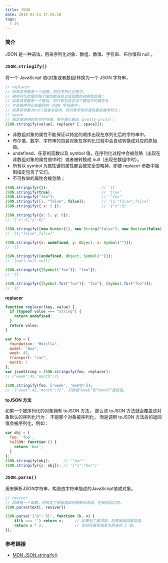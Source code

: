 ```yaml
---
title: JSON
date: 2018-01-11 17:55:10
tags:
  - JS
---
```


### 简介

JSON 是一种语法，用来序列化对象、数组、数值、字符串、布尔值和 null 。

### `JSON.stringify()`

将一个 JavaScript 值(对象或者数组)转换为一个 JSON 字符串，

```js
// replacer
// 如果该参数是一个函数，则在序列化过程中，
// 被序列化的值的每个属性都会经过该函数的转换和处理；
// 如果该参数是一个数组，则只有包含在这个数组中的属性名
// 才会被序列化到最终的 JSON 字符串中；
// 如果该参数为null或者未提供，则对象所有的属性都会被序列化；
// space
// 指定缩进用的空白字符串，用于美化输出（pretty-print）；
JSON.stringify(value[, replacer [, space]]);
```

- 非数组对象的属性不能保证以特定的顺序出现在序列化后的字符串中。
- 布尔值、数字、字符串的包装对象在序列化过程中会自动转换成对应的原始值。
- undefined、任意的函数以及 symbol 值，在序列化过程中会被忽略（出现在非数组对象的属性值中时）或者被转换成 null（出现在数组中时）。
- 所有以 symbol 为属性键的属性都会被完全忽略掉，即便 replacer 参数中强制指定包含了它们。
- 不可枚举的属性会被忽略；

```js
JSON.stringify({});                        // '{}'
JSON.stringify(true);                      // 'true'
JSON.stringify("foo");                     // '"foo"'
JSON.stringify([1, "false", false]);       // '[1,"false",false]'
JSON.stringify({ x: 5 });                  // '{"x":5}'

JSON.stringify({x: 5, y: 6});
// "{"x":5,"y":6}"

JSON.stringify([new Number(1), new String("false"), new Boolean(false)]);
// '[1,"false",false]'

JSON.stringify({x: undefined, y: Object, z: Symbol("")});
// '{}'

JSON.stringify([undefined, Object, Symbol("")]);
// '[null,null,null]'

JSON.stringify({[Symbol("foo")]: "foo"});
// '{}'

JSON.stringify({[Symbol.for("foo")]: "foo"}, [Symbol.for("foo")]);
// '{}'
```

**replacer**

```js
function replacer(key, value) {
  if (typeof value === "string") {
    return undefined;
  }
  return value;
}

var foo = {
  foundation: "Mozilla",
  model: "box",
  week: 45,
  transport: "car",
  month: 7
};
var jsonString = JSON.stringify(foo, replacer);
// {"week":45,"month":7}

JSON.stringify(foo, ['week', 'month']);
// '{"week":45,"month":7}', 只保留“week”和“month”属性值。
```

**toJSON 方法**

如果一个被序列化的对象拥有 toJSON 方法，
那么该 toJSON 方法就会覆盖该对象默认的序列化行为：
不是那个对象被序列化，
而是调用 toJSON 方法后的返回值会被序列化，例如：

```js
var obj = {
  foo: 'foo',
  toJSON: function () {
    return 'bar';
  }
};
JSON.stringify(obj);      // '"bar"'
JSON.stringify({x: obj}); // '{"x":"bar"}'
```

### `JSON.parse()`

用来解析JSON字符串，构造由字符串描述的JavaScript值或对象。

```js
// reviver
// 如果是一个函数，则规定了原始值如何被解析改造，在被返回之前。
JSON.parse(text[, reviver])
```

```js
JSON.parse('{"p": 5}', function (k, v) {
    if(k === '') return v;     // 如果到了最顶层，则直接返回属性值，
    return v * 2;              // 否则将属性值变为原来的 2 倍。
});
```

### 参考链接

- [MDN JSON.stringify()](https://developer.mozilla.org/zh-CN/docs/Web/JavaScript/Reference/Global_Objects/JSON/stringify)
